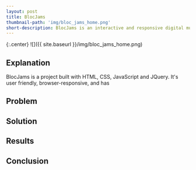 ```yaml
---
layout: post
title: BlocJams
thumbnail-path: 'img/bloc_jams_home.png'
short-description: BlocJams is an interactive and responsive digital music player like Spotify with a simplified music library.
---
```


{:.center}
![]({{ site.baseurl }}/img/bloc_jams_home.png)

## Explanation
BlocJams is a project built with HTML, CSS, JavaScript and JQuery. It's user friendly, browser-responsive, and has

## Problem

## Solution

## Results

## Conclusion

